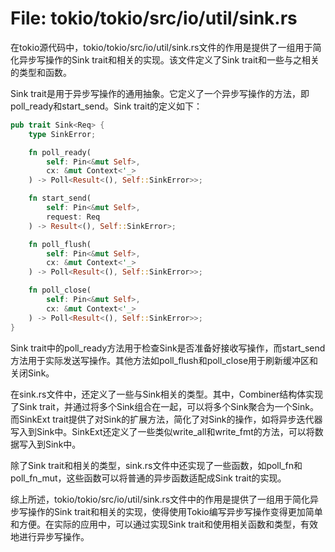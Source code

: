 # File: tokio/tokio/src/io/util/sink.rs

在tokio源代码中，tokio/tokio/src/io/util/sink.rs文件的作用是提供了一组用于简化异步写操作的Sink trait和相关的实现。该文件定义了Sink trait和一些与之相关的类型和函数。

Sink trait是用于异步写操作的通用抽象。它定义了一个异步写操作的方法，即poll_ready和start_send。Sink trait的定义如下：

```rust
pub trait Sink<Req> {
    type SinkError;

    fn poll_ready(
        self: Pin<&mut Self>,
        cx: &mut Context<'_>
    ) -> Poll<Result<(), Self::SinkError>>;

    fn start_send(
        self: Pin<&mut Self>,
        request: Req
    ) -> Result<(), Self::SinkError>;

    fn poll_flush(
        self: Pin<&mut Self>,
        cx: &mut Context<'_>
    ) -> Poll<Result<(), Self::SinkError>>;

    fn poll_close(
        self: Pin<&mut Self>,
        cx: &mut Context<'_>
    ) -> Poll<Result<(), Self::SinkError>>;
}
```

Sink trait中的poll_ready方法用于检查Sink是否准备好接收写操作，而start_send方法用于实际发送写操作。其他方法如poll_flush和poll_close用于刷新缓冲区和关闭Sink。

在sink.rs文件中，还定义了一些与Sink相关的类型。其中，Combiner结构体实现了Sink trait，并通过将多个Sink组合在一起，可以将多个Sink聚合为一个Sink。而SinkExt trait提供了对Sink的扩展方法，简化了对Sink的操作，如将异步迭代器写入到Sink中。SinkExt还定义了一些类似write_all和write_fmt的方法，可以将数据写入到Sink中。

除了Sink trait和相关的类型，sink.rs文件中还实现了一些函数，如poll_fn和poll_fn_mut，这些函数可以将普通的异步函数适配成Sink trait的实现。

综上所述，tokio/tokio/src/io/util/sink.rs文件中的作用是提供了一组用于简化异步写操作的Sink trait和相关的实现，使得使用Tokio编写异步写操作变得更加简单和方便。在实际的应用中，可以通过实现Sink trait和使用相关函数和类型，有效地进行异步写操作。

